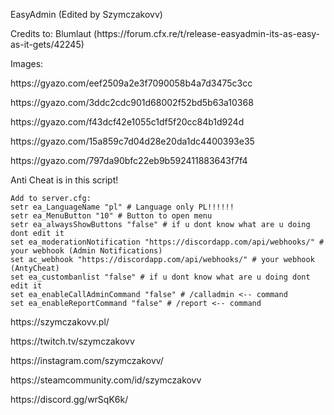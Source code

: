 EasyAdmin (Edited by Szymczakovv)
<p></p>
Credits to: Blumlaut (https://forum.cfx.re/t/release-easyadmin-its-as-easy-as-it-gets/42245)
<p></p>

Images:
<p></p>
https://gyazo.com/eef2509a2e3f7090058b4a7d3475c3cc
<p></p>
https://gyazo.com/3ddc2cdc901d68002f52bd5b63a10368
<p></p>
https://gyazo.com/f43dcf42e1055c1df5f20cc84b1d924d
<p></p>
https://gyazo.com/15a859c7d04d28e20da1dc4400393e35
<p></p>
https://gyazo.com/797da90bfc22eb9b592411883643f7f4


Anti Cheat is in this script!
```
Add to server.cfg:
setr ea_LanguageName "pl" # Language only PL!!!!!!
setr ea_MenuButton "10" # Button to open menu
setr ea_alwaysShowButtons "false" # if u dont know what are u doing dont edit it
set ea_moderationNotification "https://discordapp.com/api/webhooks/" # your webhook (Admin Notifications)
set ac_webhook "https://discordapp.com/api/webhooks/" # your webhook (AntyCheat) 
set ea_custombanlist "false" # if u dont know what are u doing dont edit it
set ea_enableCallAdminCommand "false" # /calladmin <-- command
set ea_enableReportCommand "false" # /report <-- command
```
<p></p>
https://szymczakovv.pl/
<p></p>
https://twitch.tv/szymczakovv
<p></p>
https://instagram.com/szymczakovv/
<p></p>
https://steamcommunity.com/id/szymczakovv
<p></p>
https://discord.gg/wrSqK6k/
